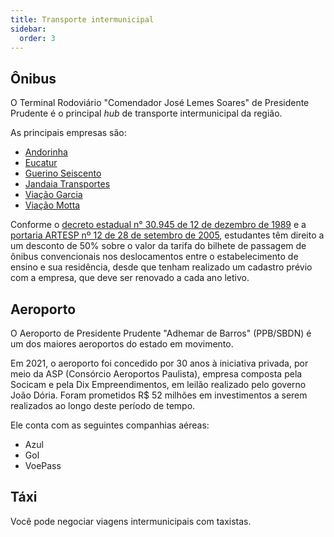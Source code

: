 ```yaml
---
title: Transporte intermunicipal
sidebar:
  order: 3
---
```


## Ônibus

O Terminal Rodoviário "Comendador José Lemes Soares" de Presidente Prudente é o principal _hub_ de transporte intermunicipal da região.

As principais empresas são:

- [Andorinha](https://andorinha.com)
- [Eucatur](https://eucatur.com.br/)
- [Guerino Seiscento](https://guerinoseiscento.com.br/)
- [Jandaia Transportes](https://jandaiatransportes.com.br)
- [Viação Garcia](https://viacaogarcia.com.br)
- [Viação Motta](https://motta.com.br/)

Conforme o [decreto estadual n° 30.945 de 12 de dezembro de 1989](https://www.al.sp.gov.br/repositorio/legislacao/decreto/1989/decreto-30945-12.12.1989.html) e a [portaria ARTESP nº 12 de 28 de setembro de 2005](http://www.artesp.sp.gov.br/Shared%20Documents/Portarias/Portaria-ARTESP-012-2005.pdf), estudantes têm direito a um desconto de 50% sobre o valor da tarifa do bilhete de passagem de ônibus convencionais nos deslocamentos entre o estabelecimento de ensino e sua residência, desde que tenham realizado um cadastro prévio com a empresa, que deve ser renovado a cada ano letivo.

## Aeroporto

O Aeroporto de Presidente Prudente "Adhemar de Barros" (PPB/SBDN) é um dos maiores aeroportos do estado em movimento.

Em 2021, o aeroporto foi concedido por 30 anos à iniciativa privada, por meio da ASP (Consórcio Aeroportos Paulista), empresa composta pela Socicam e pela Dix Empreendimentos, em leilão realizado pelo governo João Dória. Foram prometidos R$ 52 milhões em investimentos a serem realizados ao longo deste período de tempo.

Ele conta com as seguintes companhias aéreas:

- Azul
- Gol
- VoePass

## Táxi

Você pode negociar viagens intermunicipais com taxistas.
